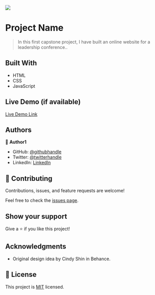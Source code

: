 ![](https://img.shields.io/badge/Microverse-blueviolet)

# Project Name

> In this first capstone project, I have built an online website for a leadership conference..


## Built With

- HTML 
- CSS
- JavaScript

## Live Demo (if available)

[Live Demo Link](https://opondog.github.io/CapstoneProject/)


## Authors

👤 **Author1**

- GitHub: [@githubhandle](https://twitter.com/Kengele10)
- Twitter: [@twitterhandle](https://twitter.com/Kengele10)
- LinkedIn: [LinkedIn](https://www.linkedin.com/in/gilbert-okonjo-2081331b9/)


## 🤝 Contributing

Contributions, issues, and feature requests are welcome!

Feel free to check the [issues page](https://github.com/OpondoG/CapstoneProject/issues).

## Show your support

Give a ⭐️ if you like this project!

## Acknowledgments

- Original design idea by Cindy Shin in Behance.

## 📝 License

This project is [MIT](./MIT.md) licensed.
